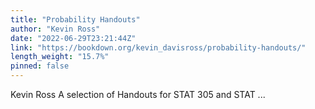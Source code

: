 ```yaml
---
title: "Probability Handouts"
author: "Kevin Ross"
date: "2022-06-29T23:21:44Z"
link: "https://bookdown.org/kevin_davisross/probability-handouts/"
length_weight: "15.7%"
pinned: false
---
```


Kevin Ross A selection of Handouts for STAT 305 and STAT ...
